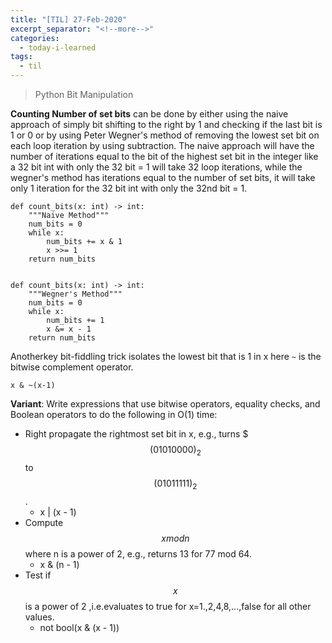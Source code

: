 ```yaml
---
title: "[TIL] 27-Feb-2020"
excerpt_separator: "<!--more-->"
categories:
  - today-i-learned
tags:
  - til 
---
```


> Python Bit Manipulation

<!--more-->

**Counting Number of set bits** can be done by either using the naive approach of simply bit shifting to the right by 1 and checking if the last bit is 1 or 0 or by using Peter Wegner's method of removing the lowest set bit on each loop iteration by using subtraction. The naive approach will have the number of iterations equal to the bit of the highest set bit in the integer like a 32 bit int with only the 32 bit = 1 will take 32 loop iterations, while the wegner's method has iterations equal to the number of set bits, it will take only 1 iteration for the 32 bit int with only the 32nd bit = 1.

```
def count_bits(x: int) -> int:
    """Naive Method"""
    num_bits = 0
    while x:
        num_bits += x & 1
        x >>= 1
    return num_bits


def count_bits(x: int) -> int:
    """Wegner's Method"""
    num_bits = 0
    while x:
        num_bits += 1
        x &= x - 1
    return num_bits
```

Anotherkey bit-fiddling trick isolates the lowest bit that is 1 in x here `~` is the bitwise complement operator. 

```
x & ~(x-1)
```

**Variant**: Write expressions that use bitwise operators, equality checks, and Boolean operators to do the following in O(1) time:
  - Right propagate the rightmost set bit in x, e.g., turns $$$(01010000)_2$$ to $$(01011111)_2$$.
    - x | (x - 1)
  - Compute $$x mod n$$ where n is a power of 2, e.g., returns 13 for 77 mod 64.
    -  x & (n - 1)
  - Test if $$x$$ is a power of 2 ,i.e.evaluates to true for x=1.,2,4,8,...,false for all other values.
    - not bool(x & (x - 1))

